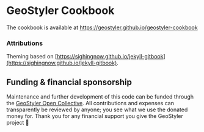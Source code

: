 # GeoStyler Cookbook

The cookbook is available at
https://geostyler.github.io/geostyler-cookbook

### Attributions

Theming based on [https://sighingnow.github.io/jekyll-gitbook](https://sighingnow.github.io/jekyll-gitbook).

## <a name="funding"></a>Funding & financial sponsorship

Maintenance and further development of this code can be funded through the
[GeoStyler Open Collective](https://opencollective.com/geostyler). All contributions and
expenses can transparently be reviewed by anyone; you see what we use the donated money for.
Thank you for any financial support you give the GeoStyler project 💞

